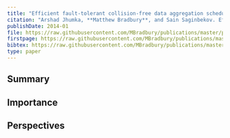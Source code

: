 ```yaml
---
title: "Efficient fault-tolerant collision-free data aggregation scheduling for wireless sensor networks"
citation: "Arshad Jhumka, **Matthew Bradbury**, and Sain Saginbekov. Efficient fault-tolerant collision-free data aggregation scheduling for wireless sensor networks. *Journal of Parallel and Distributed Computing*, 74(1):1789–1801, 2014. [doi:10.1016/j.jpdc.2013.09.011](https://doi.org/10.1016/j.jpdc.2013.09.011)."
publishDate: 2014-01
file: https://raw.githubusercontent.com/MBradbury/publications/master/papers/JPDC2014.pdf
firstpage: https://raw.githubusercontent.com/MBradbury/publications/master/firstpages/JPDC2014.svg
bibtex: https://raw.githubusercontent.com/MBradbury/publications/master/bibtex/Jhumka_2014_Efficientfaulttolerant.bib
type: paper
---
```


## Summary

## Importance

## Perspectives


